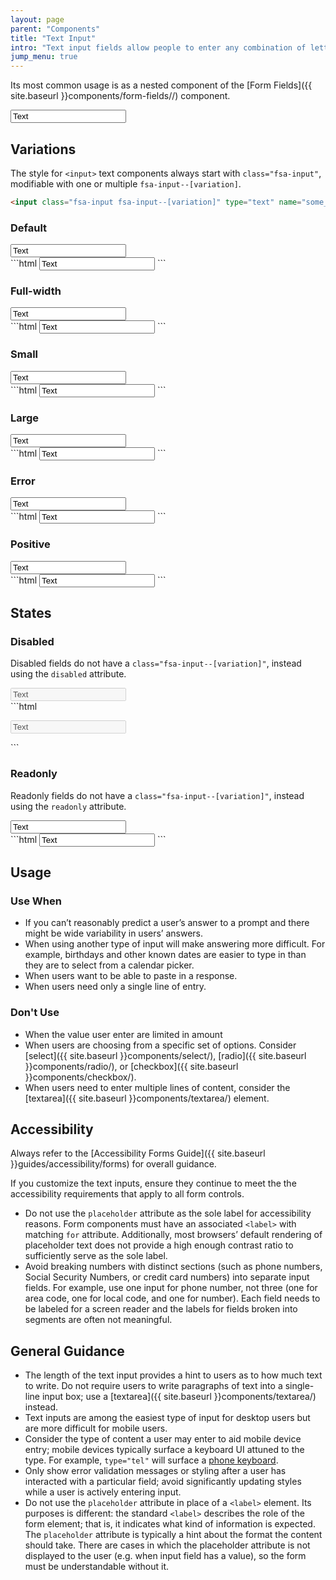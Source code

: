 ```yaml
---
layout: page
parent: "Components"
title: "Text Input"
intro: "Text input fields allow people to enter any combination of letters, numbers, or symbols of their choosing (unless otherwise restricted)."
jump_menu: true
---
```


Its most common usage is as a nested component of the [Form Fields]({{ site.baseurl }}components/form-fields//) component.

<div class="ds-preview">
  <input class="fsa-input" type="text" name="some_name2" placeholder="Placeholder" value="Text">
</div>

## Variations

The style for `<input>` text components always start with `class="fsa-input"`, modifiable with one or multiple `fsa-input--[variation]`.

```html
<input class="fsa-input fsa-input--[variation]" type="text" name="some_name" value="">
```

### Default

<div class="ds-preview">
  <input class="fsa-input" type="text" name="1iuoytytesgdf" value="Text" placeholder="Placeholder">
</div>
```html
<input class="fsa-input" type="text" name="1iuoytytesgdf" value="Text" placeholder="Placeholder">
```

### Full-width

<div class="ds-preview">
  <input class="fsa-input fsa-input--block" type="text" name="155tj" value="Text" placeholder="Placeholder">
</div>
```html
<input class="fsa-input fsa-input--block" type="text" name="155tj" value="Text" placeholder="Placeholder">
```

### Small

<div class="ds-preview">
  <input class="fsa-input fsa-input--small" type="text" name="qwerty" value="Text" placeholder="Placeholder">
</div>
```html
<input class="fsa-input fsa-input--small" type="text" name="qwerty" value="Text" placeholder="Placeholder">
```

### Large

<div class="ds-preview">
  <input class="fsa-input fsa-input--large" type="text" name="ytrewq" value="Text" placeholder="Placeholder">
</div>
```html
<input class="fsa-input fsa-input--large" type="text" name="ytrewq" value="Text" placeholder="Placeholder">
```

### Error

<div class="ds-preview">
  <input class="fsa-input fsa-input--error" type="text" name="7id" value="Text">
</div>
```html
<input class="fsa-input fsa-input--error" type="text" name="7id" value="Text">
```

### Positive

<div class="ds-preview">
  <input class="fsa-input fsa-input--positive" type="text" name="lorem" value="Text">
</div>
```html
<input class="fsa-input fsa-input--positive" type="text" name="lorem" value="Text">
```

## States

### Disabled

Disabled fields do not have a `class="fsa-input--[variation]"`, instead using the `disabled` attribute.

<div class="ds-preview">
  <input class="fsa-input" disabled="disabled" type="text" name="1224hd9f" value="Text">
</div>
```html
<p><input class="fsa-input" disabled="disabled" type="text" name="1224hd9f" value="Text"></p>
```

### Readonly

Readonly fields do not have a `class="fsa-input--[variation]"`, instead using the `readonly` attribute.

<div class="ds-preview">
  <input class="fsa-input" readonly="readonly" type="text" name="4f" value="Text">
</div>
```html
<input class="fsa-input" readonly="readonly" type="text" name="4f" value="Text">
```

## Usage

### Use When

* If you can’t reasonably predict a user’s answer to a prompt and there might be wide variability in users’ answers.
* When using another type of input will make answering more difficult. For example, birthdays and other known dates are easier to type in than they are to select from a calendar picker.
* When users want to be able to paste in a response.
* When users need only a single line of entry.

### Don't Use

* When the value user enter are limited in amount
* When users are choosing from a specific set of options. Consider [select]({{ site.baseurl }}components/select/), [radio]({{ site.baseurl }}components/radio/), or [checkbox]({{ site.baseurl }}components/checkbox/).
* When users need to enter multiple lines of content, consider the [textarea]({{ site.baseurl }}components/textarea/) element.

## Accessibility

Always refer to the [Accessibility Forms Guide]({{ site.baseurl }}guides/accessibility/forms) for overall guidance.

If you customize the text inputs, ensure they continue to meet the the accessibility requirements that apply to all form controls.

* Do not use the `placeholder` attribute as the sole label for accessibility reasons. Form components must have an associated `<label>` with matching `for` attribute. Additionally, most browsers’ default rendering of placeholder text does not provide a high enough contrast ratio to sufficiently serve as the sole label.
* Avoid breaking numbers with distinct sections (such as phone numbers, Social Security Numbers, or credit card numbers) into separate input fields. For example, use one input for phone number, not three (one for area code, one for local code, and one for number). Each field needs to be labeled for a screen reader and the labels for fields broken into segments are often not meaningful.

## General Guidance

* The length of the text input provides a hint to users as to how much text to write. Do not require users to write paragraphs of text into a single-line input box; use a [textarea]({{ site.baseurl }}components/textarea/) instead.
* Text inputs are among the easiest type of input for desktop users but are more difficult for mobile users.
* Consider the type of content a user may enter to aid mobile device entry; mobile devices typically surface a keyboard UI attuned to the type. For example, `type="tel"` will surface a [phone keyboard](http://html5doctor.com/html5-forms-input-types/#input-tel).
* Only show error validation messages or styling after a user has interacted with a particular field; avoid significantly updating styles while a user is actively entering input.
* Do not use the `placeholder` attribute in place of a `<label>` element. Its purposes is different: the standard `<label>` describes the role of the form element; that is, it indicates what kind of information is expected. The `placeholder` attribute is typically a hint about the format the content should take. There are cases in which the placeholder attribute is not displayed to the user (e.g. when input field has a value), so the form must be understandable without it.
